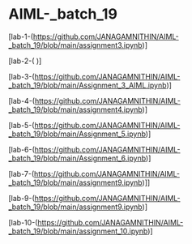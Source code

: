 # AIML-_batch_19
[lab-1-(https://github.com/JANAGAMNITHIN/AIML-_batch_19/blob/main/assignment3.ipynb)]

[lab-2-(       )]

[lab-3-(https://github.com/JANAGAMNITHIN/AIML-_batch_19/blob/main/Assignment_3_AIML.ipynb)]

[lab-4-(https://github.com/JANAGAMNITHIN/AIML-_batch_19/blob/main/assignment4.ipynb)]

[lab-5-(https://github.com/JANAGAMNITHIN/AIML-_batch_19/blob/main/Assignment_5.ipynb)]

[lab-6-(https://github.com/JANAGAMNITHIN/AIML-_batch_19/blob/main/Assignment_6.ipynb)]

[lab-7-(https://github.com/JANAGAMNITHIN/AIML-_batch_19/blob/main/assignment9.ipynb)]]

[lab-9-(https://github.com/JANAGAMNITHIN/AIML-_batch_19/blob/main/assignment9.ipynb)]

[lab-10-(https://github.com/JANAGAMNITHIN/AIML-_batch_19/blob/main/assignment_10.ipynb)]
